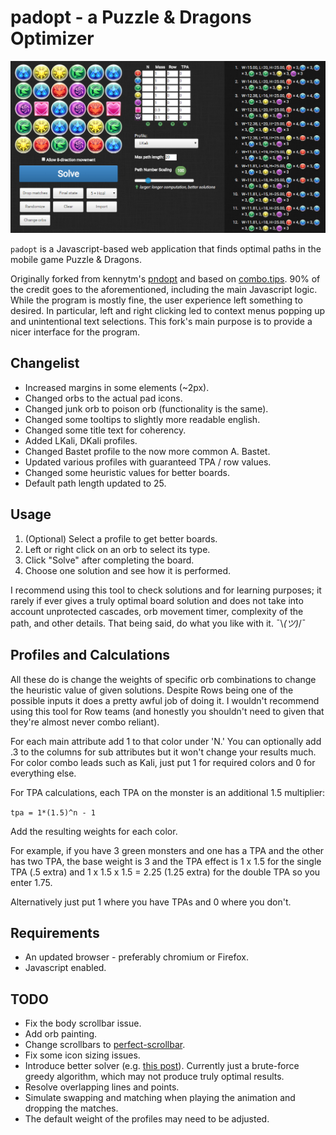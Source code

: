 padopt - a Puzzle & Dragons Optimizer
=====================================

![Screenshot](screenshot.png)

`padopt` is a Javascript-based web application that finds optimal paths in the mobile game Puzzle & Dragons.

Originally forked from kennytm's [pndopt](https://github.com/kennytm/pndopt) and based on [combo.tips](http://combo.tips). 90% of the credit goes to the aforementioned, including the main Javascript logic. While the program is mostly fine, the user experience left something to desired. In particular, left and right clicking led to context menus popping up and unintentional text selections. This fork's main purpose is to provide a nicer interface for the program.

Changelist
----------

* Increased margins in some elements (~2px).
* Changed orbs to the actual pad icons.
* Changed junk orb to poison orb (functionality is the same).
* Changed some tooltips to slightly more readable english.
* Changed some title text for coherency.
* Added LKali, DKali profiles.
* Changed Bastet profile to the now more common A. Bastet.
* Updated various profiles with guaranteed TPA / row values.
* Changed some heuristic values for better boards.
* Default path length updated to 25.

Usage
-----

1. (Optional) Select a profile to get better boards.
2. Left or right click on an orb to select its type.
3. Click "Solve" after completing the board.
4. Choose one solution and see how it is performed.

I recommend using this tool to check solutions and for learning purposes; it rarely if ever gives a truly optimal board solution and does not take into account unprotected cascades, orb movement timer, complexity of the path, and other details. That being said, do what you like with it.  ¯\\_(ツ)_/¯

Profiles and Calculations
-------------------------

All these do is change the weights of specific orb combinations to change the heuristic value of given solutions. Despite Rows being one of the possible inputs it does a pretty awful job of doing it. I wouldn't recommend using this tool for Row teams (and honestly you shouldn't need to given that they're almost never combo reliant).

For each main attribute add 1 to that color under 'N.' You can optionally add .3 to the columns for sub attributes but it won't change your results much. For color combo leads such as Kali, just put 1 for required colors and 0 for everything else.

For TPA calculations, each TPA on the monster is an additional 1.5 multiplier:

`tpa = 1*(1.5)^n - 1`

Add the resulting weights for each color.

For example, if you have 3 green monsters and one has a TPA and the other has two TPA, the base weight is 3 and the TPA effect is 1 x 1.5 for the single TPA (.5 extra) and 1 x 1.5 x 1.5 = 2.25 (1.25 extra) for the double TPA so you enter 1.75.

Alternatively just put 1 where you have TPAs and 0 where you don't.

Requirements
------------

* An updated browser - preferably chromium or Firefox.
* Javascript enabled.

TODO
----

* Fix the body scrollbar issue.
* Add orb painting.
* Change scrollbars to [perfect-scrollbar](https://github.com/noraesae/perfect-scrollbar).
* Fix some icon sizing issues.
* Introduce better solver (e.g. [this post](http://puzzleanddragonsforum.com/showthread.php?tid=1603&pid=6263#pid6263)). Currently just a brute-force greedy algorithm, which may not produce truly optimal results.
* Resolve overlapping lines and points.
* Simulate swapping and matching when playing the animation and dropping the matches.
* The default weight of the profiles may need to be adjusted.